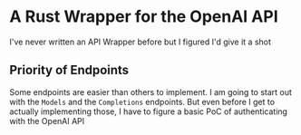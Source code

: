 # A Rust Wrapper for the OpenAI API

I've never written an API Wrapper before but I figured I'd give it a shot

## Priority of Endpoints

Some endpoints are easier than others to implement.
I am going to start out with the `Models` and the `Completions` endpoints. But even before I get
to actually implementing those, I have to figure a basic PoC of authenticating with the OpenAI API
